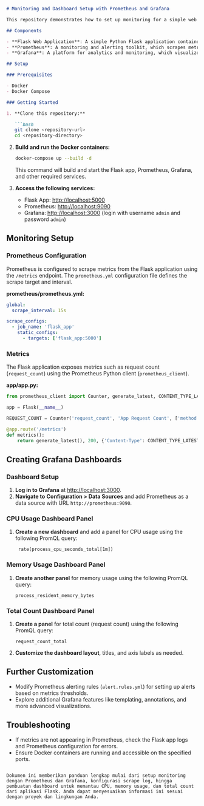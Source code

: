 ```markdown
# Monitoring and Dashboard Setup with Prometheus and Grafana

This repository demonstrates how to set up monitoring for a simple web application using Prometheus and Grafana. Prometheus is used to scrape metrics from the application, and Grafana is used to visualize these metrics on a dashboard.

## Components

- **Flask Web Application**: A simple Python Flask application containerized with Docker.
- **Prometheus**: A monitoring and alerting toolkit, which scrapes metrics from our Flask app.
- **Grafana**: A platform for analytics and monitoring, which visualizes Prometheus metrics on dashboards.

## Setup

### Prerequisites

- Docker
- Docker Compose

### Getting Started

1. **Clone this repository:**

   ```bash
   git clone <repository-url>
   cd <repository-directory>
   ```

2. **Build and run the Docker containers:**

   ```bash
   docker-compose up --build -d
   ```

   This command will build and start the Flask app, Prometheus, Grafana, and other required services.

3. **Access the following services:**

   - Flask App: [http://localhost:5000](http://localhost:5000)
   - Prometheus: [http://localhost:9090](http://localhost:9090)
   - Grafana: [http://localhost:3000](http://localhost:3000) (login with username `admin` and password `admin`)

## Monitoring Setup

### Prometheus Configuration

Prometheus is configured to scrape metrics from the Flask application using the `/metrics` endpoint. The `prometheus.yml` configuration file defines the scrape target and interval.

**prometheus/prometheus.yml:**
```yaml
global:
  scrape_interval: 15s

scrape_configs:
  - job_name: 'flask_app'
    static_configs:
      - targets: ['flask_app:5000']
```

### Metrics

The Flask application exposes metrics such as request count (`request_count`) using the Prometheus Python client (`prometheus_client`).

**app/app.py:**
```python
from prometheus_client import Counter, generate_latest, CONTENT_TYPE_LATEST

app = Flask(__name__)

REQUEST_COUNT = Counter('request_count', 'App Request Count', ['method', 'endpoint'])

@app.route('/metrics')
def metrics():
    return generate_latest(), 200, {'Content-Type': CONTENT_TYPE_LATEST}
```

## Creating Grafana Dashboards

### Dashboard Setup

1. **Log in to Grafana** at [http://localhost:3000](http://localhost:3000).
2. **Navigate to** **Configuration > Data Sources** and add Prometheus as a data source with URL `http://prometheus:9090`.

### CPU Usage Dashboard Panel

1. **Create a new dashboard** and add a panel for CPU usage using the following PromQL query:

   ```promql
    rate(process_cpu_seconds_total[1m])
   ```

### Memory Usage Dashboard Panel

1. **Create another panel** for memory usage using the following PromQL query:

   ```promql
   process_resident_memory_bytes
   ```

### Total Count Dashboard Panel

1. **Create a panel** for total count (request count) using the following PromQL query:

   ```promql
   request_count_total
   ```

2. **Customize the dashboard layout**, titles, and axis labels as needed.

## Further Customization

- Modify Prometheus alerting rules (`alert.rules.yml`) for setting up alerts based on metrics thresholds.
- Explore additional Grafana features like templating, annotations, and more advanced visualizations.

## Troubleshooting

- If metrics are not appearing in Prometheus, check the Flask app logs and Prometheus configuration for errors.
- Ensure Docker containers are running and accessible on the specified ports.
```

Dokumen ini memberikan panduan lengkap mulai dari setup monitoring dengan Prometheus dan Grafana, konfigurasi scrape log, hingga pembuatan dashboard untuk memantau CPU, memory usage, dan total count dari aplikasi Flask. Anda dapat menyesuaikan informasi ini sesuai dengan proyek dan lingkungan Anda.